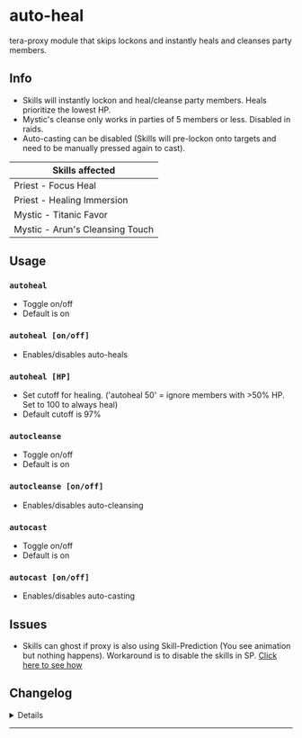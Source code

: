 # auto-heal
tera-proxy module that skips lockons and instantly heals and cleanses party members.

## Info
- Skills will instantly lockon and heal/cleanse party members. Heals prioritize the lowest HP.
- Mystic's cleanse only works in parties of 5 members or less. Disabled in raids.
- Auto-casting can be disabled (Skills will pre-lockon onto targets and need to be manually pressed again to cast).

| Skills affected                 |
| ------------------------------- |
| Priest - Focus Heal             |
| Priest - Healing Immersion      |
| Mystic - Titanic Favor          |
| Mystic - Arun's Cleansing Touch |

## Usage
### `autoheal`
- Toggle on/off
- Default is on
### `autoheal [on/off]`
- Enables/disables auto-heals
### `autoheal [HP]`
- Set cutoff for healing. ('autoheal 50' = ignore members with >50% HP. Set to 100 to always heal)
- Default cutoff is 97%
### `autocleanse`
- Toggle on/off
- Default is on
### `autocleanse [on/off]`
- Enables/disables auto-cleansing
### `autocast`
- Toggle on/off
- Default is on
### `autocast [on/off]`
- Enables/disables auto-casting

## Issues
- Skills can ghost if proxy is also using Skill-Prediction (You see animation but nothing happens). Workaround is to disable the skills in SP. [Click here to see how](https://i.imgur.com/bS4VkbX.png)

## Changelog
<details>

    1.60
    - New: autocast command and feature
    - New: Configs stored in separate file
    - New: Debug command
    1.52
    - Fix: Lockons ignoring berserkers with negative health
    - Fix: Locking onto kicked party members
    1.51
    - New: Added support for Caali auto-update.
    1.50
    - New: autoheal and autocleanse commands toggle only their respectable behaviours. 
    - New: autoheal command has argument to set HP cutoff.
    - New: autoheal command has argument to toggle on/off explicitly ('autoheal on/off')
    - New: autocleanse command has argument to toggle on/off explicitly ('autocleanse on/off')
    - New: Vertical distance check.
    - ~~Fixed: Sometimes still locking onto dead players.~~
    - Fixed: Locking onto players that left the party.
    - Fixed: Mod would only start working on players when they had moved.
    - Fixed: Mod would briefly stop working when a dead party member resses.
    - Fixed: Mod would briefly stop working after toggling via command toggle.
    1.42
    - Added S_USER_LOCATION_IN_ACTION hook.
    1.41
    - Updated protocol versions.
    - Set max distance to 32m
    1.40
    - Faster response
    - Added: Priest's Immersion skill.
    - Added: Glyphs affect number of lockon targets.
    - Fixed bug: Casting skills would reset player rotation
    - Reduced max distance to 30m
    1.30
    - Code update and aesthetics
    - Fixed bug: Locking and casting onto dead targets
    - Added Command dependency
    - Added autocleanse command
    - Removed slash support
    1.20
    - Added heal skills for low level characters.
    - Fix hp choosing bug, now targets with full hp will not receive heal.
    1.12
    - Added mystic's focus heal X
    1.11
    - Code aesthetics
    1.10
    - Disabled raid cleanse

</details>

---
